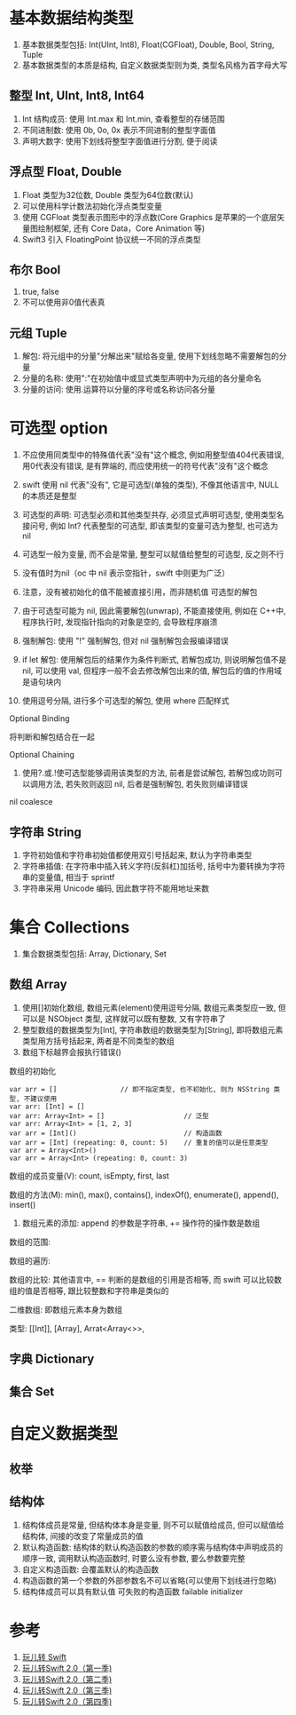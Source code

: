 # 基本数据结构类型

1. 基本数据类型包括: Int(UInt, Int8), Float(CGFloat), Double, Bool, String, Tuple
2. 基本数据类型的本质是结构, 自定义数据类型则为类, 类型名风格为首字母大写

## 整型 Int, UInt, Int8, Int64

1. Int 结构成员: 使用 Int.max 和 Int.min, 查看整型的存储范围
2. 不同进制数: 使用 0b, 0o, 0x 表示不同进制的整型字面值
3. 声明大数字: 使用下划线将整型字面值进行分割, 便于阅读

## 浮点型 Float, Double

1. Float 类型为32位数, Double 类型为64位数(默认)
2. 可以使用科学计数法初始化浮点类型变量
3. 使用 CGFloat 类型表示图形中的浮点数(Core Graphics 是苹果的一个底层矢量图绘制框架, 还有 Core Data，Core Animation 等)
4. Swift3 引入 FloatingPoint 协议统一不同的浮点类型

## 布尔 Bool

1. true, false
2. 不可以使用非0值代表真

## 元组 Tuple

1. 解包: 将元组中的分量"分解出来"赋给各变量, 使用下划线忽略不需要解包的分量
2. 分量的名称: 使用":"在初始值中或显式类型声明中为元组的各分量命名
3. 分量的访问: 使用.运算符以分量的序号或名称访问各分量

# 可选型 option

1. 不应使用同类型中的特殊值代表"没有"这个概念, 例如用整型值404代表错误, 用0代表没有错误, 是有弊端的, 而应使用统一的符号代表"没有"这个概念
2. swift 使用 nil 代表"没有", 它是可选型(单独的类型), 不像其他语言中, NULL 的本质还是整型
3. 可选型的声明: 可选型必须和其他类型共存, 必须显式声明可选型, 使用类型名接问号, 例如 Int? 代表整型的可选型, 即该类型的变量可选为整型, 也可选为 nil
4. 可选型一般为变量, 而不会是常量, 整型可以赋值给整型的可选型, 反之则不行
2. 没有值时为nil（oc 中 nil 表示空指针，swift 中则更为广泛）
3. 注意，没有被初始化的值不能被直接引用，而非随机值
可选型的解包

1. 由于可选型可能为 nil, 因此需要解包(unwrap), 不能直接使用, 例如在 C++中, 程序执行时, 发现指针指向的对象是空的, 会导致程序崩溃
2. 强制解包: 使用 "!" 强制解包, 但对 nil 强制解包会报编译错误
3. if let 解包: 使用解包后的结果作为条件判断式, 若解包成功, 则说明解包值不是 nil, 可以使用 val, 但程序一般不会去修改解包出来的值, 解包后的值的作用域是语句块内
4. 使用逗号分隔, 进行多个可选型的解包, 使用 where 匹配样式

Optional Binding

将判断和解包结合在一起

Optional Chaining

1. 使用?.或.!使可选型能够调用该类型的方法, 前者是尝试解包, 若解包成功则可以调用方法, 若失败则返回 nil, 后者是强制解包, 若失败则编译错误

nil coalesce

## 字符串 String

1. 字符初始值和字符串初始值都使用双引号括起来, 默认为字符串类型
5. 字符串插值: 在字符串中插入转义字符(反斜杠)加括号, 括号中为要转换为字符串的变量值, 相当于 sprintf
3. 字符串采用 Unicode 编码, 因此数字符不能用地址来数

# 集合 Collections

1. 集合数据类型包括: Array, Dictionary, Set

## 数组 Array

1. 使用[]初始化数组, 数组元素(element)使用逗号分隔, 数组元素类型应一致, 但可以是 NSObject 类型, 这样就可以既有整数, 又有字符串了
2. 整型数组的数据类型为[Int], 字符串数组的数据类型为[String], 即将数组元素类型用方括号括起来, 两者是不同类型的数组
3. 数组下标越界会报执行错误()

数组的初始化

```
var arr = []				// 即不指定类型, 也不初始化, 则为 NSString 类型, 不建议使用
var arr: [Int] = []
var arr: Array<Int> = []					// 泛型
var arr: Array<Int> = [1, 2, 3]
var arr = [Int]()							// 构造函数
var arr = [Int] (repeating: 0, count: 5) 	// 重复的值可以是任意类型
var arr = Array<Int>()
var arr = Array<Int> (repeating: 0, count: 3)
```

数组的成员变量(V): count, isEmpty, first, last

数组的方法(M): min(), max(), contains(), indexOf(), enumerate(), append(), insert()

1. 数组元素的添加: append 的参数是字符串, += 操作符的操作数是数组

数组的范围: 

数组的遍历:

数组的比较: 其他语言中, == 判断的是数组的引用是否相等, 而 swift 可以比较数组的值是否相等, 跟比较整数和字符串是类似的

二维数组: 即数组元素本身为数组

类型: [[Int]], [Array<Int>], Arrat<Array<>>, 

## 字典 Dictionary

## 集合 Set

# 自定义数据类型

## 枚举

## 结构体

1. 结构体成员是常量, 但结构体本身是变量, 则不可以赋值给成员, 但可以赋值给结构体, 间接的改变了常量成员的值
2. 默认构造函数: 结构体的默认构造函数的参数的顺序需与结构体中声明成员的顺序一致, 调用默认构造函数时, 时要么没有参数, 要么参数要完整
3. 自定义构造函数: 会覆盖默认的构造函数
4. 构造函数的第一个参数的外部参数名不可以省略(可以使用下划线进行忽略)
3. 结构体成员可以具有默认值
可失败的构造函数 failable initializer

# 参考

1. [玩儿转 Swift](http://www.imooc.com/learn/127)
2. [玩儿转Swift 2.0（第一季)](http://www.imooc.com/learn/635)
3. [玩儿转Swift 2.0（第二季)](http://www.imooc.com/learn/642)
4. [玩儿转Swift 2.0（第三季)](http://www.imooc.com/learn/663)
5. [玩儿转Swift 2.0（第四季)](http://www.imooc.com/learn/677)
